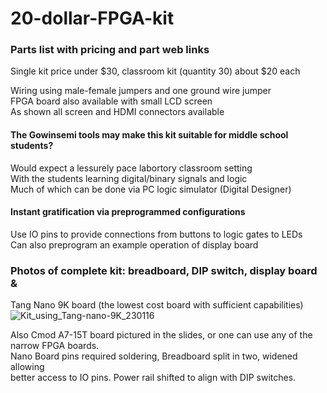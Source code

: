 # 20-dollar-FPGA-kit  
### Parts list with pricing and part web links  
Single kit price under $30, classroom kit (quantity 30) about $20 each  

Wiring using male-female jumpers and one ground wire jumper  
FPGA board also available with small LCD screen  
As shown all screen and HDMI connectors available  

#### The Gowinsemi tools may make this kit suitable for middle school students?  
Would expect a lessurely pace labortory classroom setting  
With the students learning digital/binary signals and logic  
Much of which can be done via PC logic simulator (Digital Designer)  
#### Instant gratification via preprogrammed configurations  
Use IO pins to provide connections from buttons to logic gates to LEDs  
Can also preprogram an example operation of display board  

### Photos of complete kit: breadboard, DIP switch, display board &  
Tang Nano 9K board (the lowest cost board with sufficient capabilities)  
![Kit_using_Tang-nano-9K_230116](https://user-images.githubusercontent.com/41881860/213339781-b4687948-a9ee-486b-90a1-86a711e054e6.jpeg)
  
Also Cmod A7-15T board pictured in the slides, or one can use any of the narrow FPGA boards.   
Nano Board pins required soldering, Breadboard split in two, widened allowing  
better access to IO pins. Power rail shifted to align with DIP switches.  
